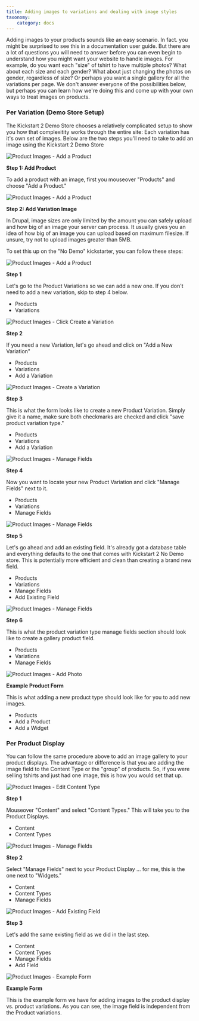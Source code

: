 ```yaml
---
title: Adding images to variations and dealing with image styles
taxonomy:
    category: docs
---
```


<p>Adding images to your products sounds like an easy scenario. In fact. you might be surprised to see this in a documentation user guide. But there are a lot of questions you will need to answer before you can even begin to understand how you might want your website to handle images. For example, do you want each "size" of tshirt to have multiple photos? What about each size and each gender? What about just changing the photos on gender, regardless of size? Or perhaps you want a single gallery for all the variations per page. We don't answer everyone of the possibilities below, but perhaps you can learn how we're doing this and come up with your own ways to treat images on products.</p>
<h3>Per Variation (Demo Store Setup)</h3>
<p>The Kickstart 2 Demo Store chooses a relatively complicated setup to show you how that complexitity works through the entire site: Each variation has it's own set of images. Below are the two steps you'll need to take to add an image using the Kickstart 2 Demo Store</p>

![Product Images - Add a Product](../../images/CK-Product-Images-01.png)

**Step 1: Add Product**

<p>To add a product with an image, first you mouseover "Products" and choose "Add a Product."</p>

![Product Images - Add a Product](../../images/CK-Product-Images-02.png)

**Step 2: Add Variation Image**

<p>In Drupal, image sizes are only limited by the amount you can safely upload and how big of an image your server can process. It usually gives you an idea of how big of an image you can upload based on maximum filesize. If unsure, try not to upload images greater than 5MB.</p>

<p>To set this up on the "No Demo" kickstarter, you can follow these steps:</p>

![Product Images - Add a Product](../../images/CK-Product-Images-03.png)

**Step 1**

<p>Let's go to the Product Variations so we can add a new one. If you don't need to add a new variation, skip to step 4 below.</p>

<ul class="screenshot_breadcrumbs">
    <li class="first">Products</li>
    <li class="last">Variations</li>
</ul>

![Product Images - Click Create a Variation](../../images/CK-Product-Images-04.png)

**Step 2**

<p>If you need a new Variation, let's go ahead and click on "Add a New Variation"</p>

<ul class="screenshot_breadcrumbs">
    <li class="first">Products</li>
    <li>Variations</li>
    <li class="last">Add a Variation</li>
</ul>

![Product Images - Create a Variation](../../images/CK-Product-Images-05.png)

**Step 3**

<p>This is what the form looks like to create a new Product Variation. Simply give it a name, make sure both checkmarks are checked and click "save product variation type."</p>

<ul class="screenshot_breadcrumbs">
    <li class="first">Products</li>
    <li>Variations</li>
    <li class="last">Add a Variation</li>
</ul>

![Product Images - Manage Fields](../../images/CK-Product-Images-06.png)

**Step 4**

<p>Now you want to locate your new Product Variation and click "Manage Fields" next to it.</p>

<ul class="screenshot_breadcrumbs">
    <li class="first">Products</li>
    <li>Variations</li>
    <li class="last">Manage Fields</li>
</ul>

![Product Images - Manage Fields](../../images/CK-Product-Images-07.png)

**Step 5**

<p>Let's go ahead and add an existing field. It's already got a database table and everything defaults to the one that comes with Kickstart 2 No Demo store. This is potentially more efficient and clean than creating a brand new field.</p>

<ul class="screenshot_breadcrumbs">
    <li class="first">Products</li>
    <li>Variations</li>
    <li>Manage Fields</li>
    <li class="last">Add Existing Field</li>
</ul>

![Product Images - Manage Fields](../../images/CK-Product-Images-08.png)

**Step 6**

<p>This is what the product variation type manage fields section should look like to create a gallery product field.</p>

<ul class="screenshot_breadcrumbs">
    <li class="first">Products</li>
    <li>Variations</li>
    <li class="last">Manage Fields</li>
</ul>

![Product Images - Add Photo](../../images/CK-Product-Images-09.png)

**Example Product Form**

<p>This is what adding a new product type should look like for you to add new images.</p>

<ul class="screenshot_breadcrumbs">
    <li class="first">Products</li>
    <li>Add a Product</li>
    <li class="last">Add a Widget</li>
</ul>

<h3>Per Product Display</h3>

<p>You can follow the same procedure above to add an image gallery to your product displays. The advantage or difference is that you are adding the image field to the Content Type or the "group" of products. So, if you were selling tshirts and just had one image, this is how you would set that up.</p>

![Product Images - Edit Content Type](../../images/CK-Product-Images-10.png)

**Step 1**

<p>Mouseover "Content" and select "Content Types." This will take you to the Product Displays.</p>

<ul class="screenshot_breadcrumbs">
    <li class="first">Content</li>
    <li class="last">Content Types</li>
</ul>

![Product Images - Manage Fields](../../images/CK-Product-Images-11.png)

**Step 2**

<p>Select "Manage Fields" next to your Product Display ... for me, this is the one next to "Widgets."</p>

<ul class="screenshot_breadcrumbs">
    <li class="first">Content</li>
    <li>Content Types</li>
    <li class="last">Manage Fields</li>
</ul>

![Product Images - Add Existing Field](../../images/CK-Product-Images-12.png)

**Step 3**

<p>Let's add the same existing field as we did in the last step.</p>

<ul class="screenshot_breadcrumbs">
    <li class="first">Content</li>
    <li>Content Types</li>
    <li>Manage Fields</li>
    <li class="last">Add Field</li>
</ul>

![Product Images - Example Form](../../images/CK-Product-Images-13.png)

**Example Form**

<p>This is the example form we have for adding images to the product display vs. product variations. As you can see, the image field is independent from the Product variations.</p>